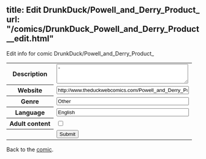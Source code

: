 title: Edit DrunkDuck/Powell_and_Derry_Product_
url: "/comics/DrunkDuck_Powell_and_Derry_Product__edit.html"
---
Edit info for comic DrunkDuck/Powell_and_Derry_Product_

<form name="comic" action="http://gaepostmail.appspot.com/comic/" method="post">
<table class="comicinfo">
<tr>
<th>Description</th><td><textarea name="description" cols="40" rows="3">-</textarea></td>
</tr>
<tr>
<th>Website</th><td><input type="text" name="url" value="http://www.theduckwebcomics.com/Powell_and_Derry_Product_/" size="40"/></td>
</tr>
<tr>
<th>Genre</th><td><input type="text" name="genre" value="Other" size="40"/></td>
</tr>
<tr>
<th>Language</th><td><input type="text" name="language" value="English" size="40"/></td>
</tr>
<tr>
<th>Adult content</th><td><input type="checkbox" name="adult" value="adult" /></td>
</tr>
<tr>
<th></th><td>
<input type="hidden" name="comic" value="DrunkDuck_Powell_and_Derry_Product_" />
<input type="submit" name="submit" value="Submit" />
</td>
</tr>
</table>
</form>

Back to the [comic](DrunkDuck_Powell_and_Derry_Product_.html).
